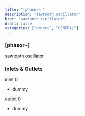 ```yaml
---
title: "[phasor~]"
description: "sawtooth oscillator"
bref: "sawtooth oscillator"
draft: false
categories: ["object", "GENERAL"]
---
```


### [phasor~]

sawtooth oscillator

### Inlets & Outlets

inlet 0

 - dummy

outlet 0

 - dummy
 
